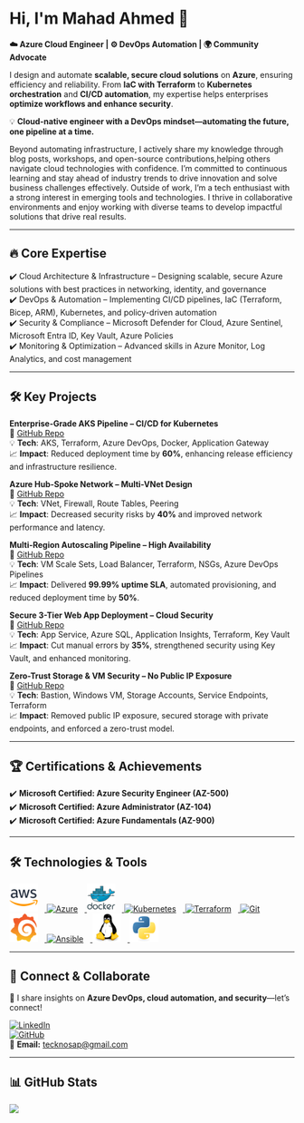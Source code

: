 # Hi, I'm Mahad Ahmed 👋

**☁️ Azure Cloud Engineer | ⚙️ DevOps Automation | 🌍 Community Advocate**  

I design and automate **scalable, secure cloud solutions** on **Azure**, ensuring efficiency and reliability. From **IaC with Terraform** to **Kubernetes orchestration** and **CI/CD automation**, my expertise helps enterprises **optimize workflows and enhance security**.  

💡 **Cloud-native engineer with a DevOps mindset—automating the future, one pipeline at a time.**  

Beyond automating infrastructure, I actively share my knowledge through blog posts, workshops, and open-source contributions,helping others navigate cloud technologies with confidence. I’m committed to continuous learning and stay ahead of industry trends to drive innovation and solve business challenges effectively.
Outside of work, I’m a tech enthusiast with a strong interest in emerging tools and technologies. I thrive in collaborative environments and enjoy working with diverse teams to develop impactful solutions that drive real results.


---

## 🔥 Core Expertise  

✔️ Cloud Architecture & Infrastructure – Designing scalable, secure Azure solutions with best practices in networking, identity, and governance     
✔️ DevOps & Automation – Implementing CI/CD pipelines, IaC (Terraform, Bicep, ARM), Kubernetes, and policy-driven automation    
✔️ Security & Compliance – Microsoft Defender for Cloud, Azure Sentinel, Microsoft Entra ID, Key Vault, Azure Policies    
✔️ Monitoring & Optimization – Advanced skills in Azure Monitor, Log Analytics, and cost management      

---

## 🛠️ Key Projects  

**Enterprise-Grade AKS Pipeline – CI/CD for Kubernetes**  
🔗 [GitHub Repo](https://github.com/tecknosap/enterprise-grade-aks-pipeline)  
💡 **Tech**: AKS, Terraform, Azure DevOps, Docker, Application Gateway  
📈 **Impact**: Reduced deployment time by **60%**, enhancing release efficiency and infrastructure resilience.

**Azure Hub-Spoke Network – Multi-VNet Design**  
🔗 [GitHub Repo](https://github.com/tecknosap/Azure-Hub-Spoke-Network)  
💡 **Tech**: VNet, Firewall, Route Tables, Peering  
📈 **Impact**: Decreased security risks by **40%** and improved network performance and latency.

**Multi-Region Autoscaling Pipeline – High Availability**  
🔗 [GitHub Repo](https://github.com/tecknosap/azure-vmss-lb-ci-cd-pipeline)  
💡 **Tech**: VM Scale Sets, Load Balancer, Terraform, NSGs, Azure DevOps Pipelines  
📈 **Impact**: Delivered **99.99% uptime SLA**, automated provisioning, and reduced deployment time by **50%**.

**Secure 3-Tier Web App Deployment – Cloud Security**  
🔗 [GitHub Repo](https://github.com/tecknosap/azure-devops-ci-cd)  
💡 **Tech**: App Service, Azure SQL, Application Insights, Terraform, Key Vault  
📈 **Impact**: Cut manual errors by **35%**, strengthened security using Key Vault, and enhanced monitoring.

**Zero-Trust Storage & VM Security – No Public IP Exposure**  
🔗 [GitHub Repo](https://github.com/tecknosap/Azure-storage-service-endpoint)  
💡 **Tech**: Bastion, Windows VM, Storage Accounts, Service Endpoints, Terraform  
📈 **Impact**: Removed public IP exposure, secured storage with private endpoints, and enforced a zero-trust model.

---

## 🏆 Certifications & Achievements  

✔️ **Microsoft Certified: Azure Security Engineer (AZ-500)**  
✔️ **Microsoft Certified: Azure Administrator (AZ-104)**  
✔️ **Microsoft Certified: Azure Fundamentals (AZ-900)**  

---

## 🛠️ Technologies & Tools  

<p align="left">
  <a href="https://aws.amazon.com" target="_blank">
    <img src="https://raw.githubusercontent.com/devicons/devicon/master/icons/amazonwebservices/amazonwebservices-original-wordmark.svg" alt="AWS" width="50" height="50" style="margin-right: 12px;"/>
  </a>
  <a href="https://azure.microsoft.com/en-in/" target="_blank">
    <img src="https://www.vectorlogo.zone/logos/microsoft_azure/microsoft_azure-icon.svg" alt="Azure" width="50" height="50" style="margin-right: 12px;"/>
  </a>
  <a href="https://www.docker.com/" target="_blank">
    <img src="https://raw.githubusercontent.com/devicons/devicon/master/icons/docker/docker-original-wordmark.svg" alt="Docker" width="50" height="50" style="margin-right: 12px;"/>
  </a>
  <a href="https://kubernetes.io" target="_blank">
    <img src="https://www.vectorlogo.zone/logos/kubernetes/kubernetes-icon.svg" alt="Kubernetes" width="50" height="50" style="margin-right: 12px;"/>
  </a>
  <a href="https://www.terraform.io/" target="_blank">
    <img src="https://cdn.jsdelivr.net/gh/devicons/devicon/icons/terraform/terraform-original-wordmark.svg" alt="Terraform" width="50" height="50" style="margin-right: 12px;"/>
  </a>
  <a href="https://git-scm.com/" target="_blank">
    <img src="https://www.vectorlogo.zone/logos/git-scm/git-scm-icon.svg" alt="Git" width="50" height="50" style="margin-right: 12px;"/>
  </a>
  <a href="https://grafana.com/" target="_blank">
    <img src="https://raw.githubusercontent.com/devicons/devicon/master/icons/grafana/grafana-original.svg" alt="Grafana" width="50" height="50" style="margin-right: 12px;"/>
  </a>
  <a href="https://www.ansible.com/" target="_blank">
    <img src="https://www.vectorlogo.zone/logos/ansible/ansible-icon.svg" alt="Ansible" width="50" height="50" style="margin-right: 12px;"/>
  </a>
  <a href="https://www.linux.org/" target="_blank">
    <img src="https://raw.githubusercontent.com/devicons/devicon/master/icons/linux/linux-original.svg" alt="Linux" width="50" height="50" style="margin-right: 12px;"/>
  </a>
  <a href="https://www.python.org/" target="_blank">
    <img src="https://raw.githubusercontent.com/devicons/devicon/master/icons/python/python-original.svg" alt="Python" width="50" height="50"/>
  </a>
</p>

---

## 🔗 Connect & Collaborate  

📌 I share insights on **Azure DevOps, cloud automation, and security**—let’s connect!  

[![LinkedIn](https://img.shields.io/badge/LinkedIn-Connect-blue?style=flat&logo=linkedin)](https://www.linkedin.com/in/mahadahmed05)  
[![GitHub](https://img.shields.io/badge/GitHub-Portfolio-black?style=flat&logo=github)](https://github.com/tecknosap)  
📧 **Email:** tecknosap@gmail.com  

---

## 📊 GitHub Stats  

<img src="https://github-readme-stats.vercel.app/api/top-langs/?username=tecknosap&layout=compact" width="500px"/>



<!-- ![](https://komarev.com/ghpvc/?username=tecknosap) -->


